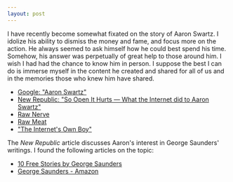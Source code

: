 ```yaml
---
layout: post
---
```


I have recently become somewhat fixated on the story of Aaron Swartz. I
idolize his ability to dismiss the money and fame, and focus more on the
action. He always seemed to ask himself how he could best spend his time.
Somehow, his answer was perpetually of great help to those around him. I
wish I had had the chance to know him in person. I suppose the best I can
do is immerse myself in the content he created and shared for all of us and
in the memories those who knew him have shared.

- [Google: "Aaron Swartz"](https://www.google.com/search?client=opera&q=aaron+swartz)
- [New Republic: "So Open It Hurts &mdash; What the Internet did to Aaron Swartz"](http://www.newrepublic.com/article/112485/aaron-swartz-profile-internet-will-never-save-you)
- [Raw Nerve](http://www.aaronsw.com/weblog/rawnerve)
- [Raw Meat](http://qblog.aaronsw.com)
- ["The Internet's Own Boy"](https://archive.org/details/TheInternetsOwnBoyTheStoryOfAaronSwartz)

The *New Republic* article discusses Aaron's interest in George Saunders'
writings. I found the following articles on the topic:

- [10 Free Stories by George Saunders](http://www.openculture.com/2013/03/10_free_stories_by_george_saunders_author_of_itenth_of_decemberi_the_best_book_youll_read_this_year.html)
- [George Saunders - Amazon](http://www.amazon.com/George-Saunders/e/B000APEZ74)
